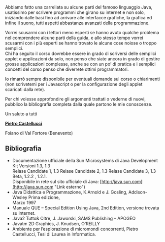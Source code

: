 Abbiamo fatto una carrellata su alcune parti del famoso linguaggio Java, usatissimo per scrivere programmi che girano su internet e non solo, iniziando dalle basi fino ad arrivare alle interfacce grafiche, la grafica ed infine il suono, tutti aspetti abbastanza avanzati della programmazione.

Vorrei scusarmi con i lettori meno esperti se hanno avuto qualche problema nel comprendere alcune parti della guida, e allo stesso tempo vorrei scusarmi con i più esperti se hanno trovato le alcune cose noiose o troppo semplici.  
Chi ha seguito il corso dovrebbe essere in grado di scriversi delle semplici applet e applicazioni da solo, non penso che siate ancora in grado di gestire grosse applicazioni complesse, anche se con un po’ di pratica e i semplici concetti del corso penso che diverrete ottimi programmatori.

Io rimarrò sempre disponibile per eventuali domande sul corso o chiarimenti (non scrivetemi per i Javascript o per la configurazione degli applet scaricati dalla rete).

Per chi volesse approfondire gli argomenti trattati o vederne di nuovi, pubblico la bibliografia completa dalla quale partono le mie conoscenze.

Un saluto a tutti

**[Pietro Castellucci](mailto:pietro@html.it)**

Foiano di Val Fortore (Benevento)

Bibliografia
------------

*   Documentazione ufficiale della Sun Microsystems di Java Development Kit Versioni 1.3, 1.3  
    Relase Candidate 1, 1.3 Relase Candidate 2, 1.3 Relase Candidate 3, 1.3 Beta, 1.2.2 , 1.2.1.  
    Disponibile in rete sul sito ufficiale di Java: [http://java.sun.com](http://java.sun.com "Link esterno")
*   Java Didattica e Programmazione, K.Arnold e J. Gosling, Addison-Wesley Prima edizione,  
    Marzo 1997
*   Manuale QUE – Special Edition Using Java, 2nd Edition, versione trovata su internet.
*   Java2 Tutto& Oltre, J. Jaworski, SAMS Publishing – APOGEO
*   Javatm 2D Graphics, J. Knudsen, O’REILLY
*   Ambiente per l’esplorazione di micromondi concorrenti, Pietro Castellucci, Tesi di Laurea in Informatica.